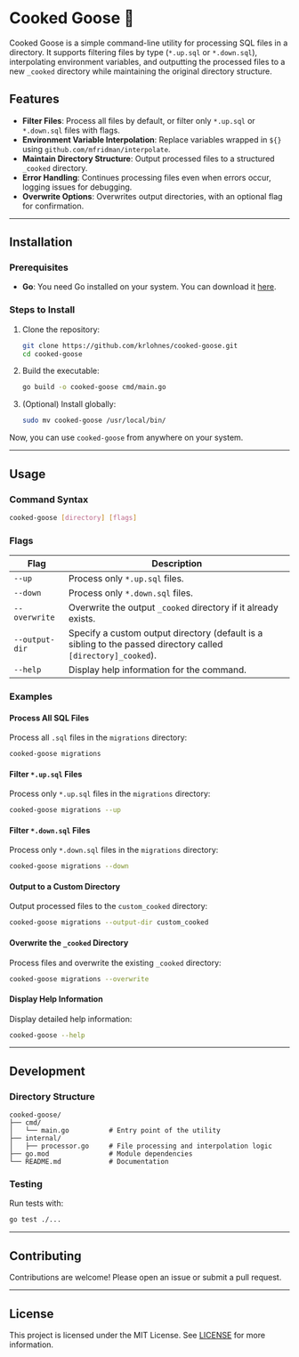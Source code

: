 # Cooked Goose 🐤

Cooked Goose is a simple command-line utility for processing SQL files in a directory. It supports filtering files by type (`*.up.sql` or `*.down.sql`), interpolating environment variables, and outputting the processed files to a new `_cooked` directory while maintaining the original directory structure.

## Features

- **Filter Files**: Process all files by default, or filter only `*.up.sql` or `*.down.sql` files with flags.
- **Environment Variable Interpolation**: Replace variables wrapped in `${}` using `github.com/mfridman/interpolate`.
- **Maintain Directory Structure**: Output processed files to a structured `_cooked` directory.
- **Error Handling**: Continues processing files even when errors occur, logging issues for debugging.
- **Overwrite Options**: Overwrites output directories, with an optional flag for confirmation.

---

## Installation

### Prerequisites
- **Go**: You need Go installed on your system. You can download it [here](https://go.dev/dl/).

### Steps to Install

1. Clone the repository:
   ```bash
   git clone https://github.com/krlohnes/cooked-goose.git
   cd cooked-goose
   ```

2. Build the executable:
   ```bash
   go build -o cooked-goose cmd/main.go
   ```

3. (Optional) Install globally:
   ```bash
   sudo mv cooked-goose /usr/local/bin/
   ```

Now, you can use `cooked-goose` from anywhere on your system.

---

## Usage

### Command Syntax
```bash
cooked-goose [directory] [flags]
```

### Flags
| Flag            | Description                                                                 |
|------------------|-----------------------------------------------------------------------------|
| `--up`          | Process only `*.up.sql` files.                                              |
| `--down`        | Process only `*.down.sql` files.                                            |
| `--overwrite`   | Overwrite the output `_cooked` directory if it already exists.              |
| `--output-dir`  | Specify a custom output directory (default is a sibling to the passed directory called `[directory]_cooked`).        |
| `--help`        | Display help information for the command.                                   |

### Examples

#### Process All SQL Files
Process all `.sql` files in the `migrations` directory:
```bash
cooked-goose migrations
```

#### Filter `*.up.sql` Files
Process only `*.up.sql` files in the `migrations` directory:
```bash
cooked-goose migrations --up
```

#### Filter `*.down.sql` Files
Process only `*.down.sql` files in the `migrations` directory:
```bash
cooked-goose migrations --down
```

#### Output to a Custom Directory
Output processed files to the `custom_cooked` directory:
```bash
cooked-goose migrations --output-dir custom_cooked
```

#### Overwrite the `_cooked` Directory
Process files and overwrite the existing `_cooked` directory:
```bash
cooked-goose migrations --overwrite
```

#### Display Help Information
Display detailed help information:
```bash
cooked-goose --help
```

---

## Development

### Directory Structure

```
cooked-goose/
├── cmd/
│   └── main.go          # Entry point of the utility
├── internal/
│   ├── processor.go     # File processing and interpolation logic
├── go.mod               # Module dependencies
└── README.md            # Documentation
```

### Testing
Run tests with:
```bash
go test ./...
```

---

## Contributing

Contributions are welcome! Please open an issue or submit a pull request.

---

## License

This project is licensed under the MIT License. See [LICENSE](./LICENSE) for more information.
